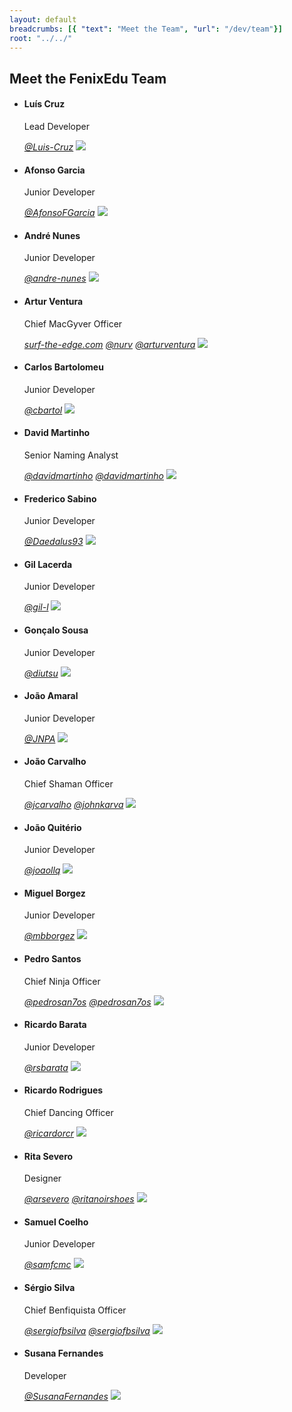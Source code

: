 ```yaml
---
layout: default
breadcrumbs: [{ "text": "Meet the Team", "url": "/dev/team"}]
root: "../../"
---
```


## Meet the FenixEdu Team

<ul class="box_container">

<li id="luis">
	<h4>Luís Cruz</h4>
	<p>Lead Developer</p>
	<a href="https://github.com/Luis-Cruz"><i aria-hidden="true" class="icon-github">@Luis-Cruz</i></a>
	<img src="https://avatars2.githubusercontent.com/u/1499685?s=460">
</li>

<li id="afonso">
	<h4>Afonso Garcia</h4>
	<p>Junior Developer</p>
	<a href="https://github.com/AfonsoFGarcia"><i aria-hidden="true" class="icon-github">@AfonsoFGarcia</i></a>
	<img src="https://avatars0.githubusercontent.com/u/3868681?s=460">
</li>

<li id="frederico">
	<h4>André Nunes</h4>
	<p>Junior Developer</p>
	<a href="https://github.com/andre-nunes"><i aria-hidden="true" class="icon-github">@andre-nunes</i></a>
	<img src="https://avatars0.githubusercontent.com/u/3066457?s=460">
</li>

<li id="artur">
	<h4>Artur Ventura</h4>
	<p>Chief MacGyver Officer</p>
	<a href="http://surf-the-edge.com"><i aria-hidden="true" class="icon-link">surf-the-edge.com</i></a>
	<a href="https://github.com/nurv"><i aria-hidden="true" class="icon-github">@nurv</i></a>
	<a href="https://twitter.com/arturventura"><i aria-hidden="true" class="icon-twitter">@arturventura</i></a>
	<img src="https://avatars2.githubusercontent.com/u/132118?s=460">
</li>

<li id="carlos">
	<h4>Carlos Bartolomeu</h4>
	<p>Junior Developer</p>
	<a href="https://github.com/cbartol"><i aria-hidden="true" class="icon-github">@cbartol</i></a>
	<img src="https://avatars0.githubusercontent.com/u/4050959?s=460">
</li>

<li id="david">
	<h4>David Martinho</h4>
	<p>Senior Naming Analyst</p>
	<a href="https://github.com/davidmartinho"><i aria-hidden="true" class="icon-github">@davidmartinho</i></a>
	<a href="https://twitter.com/davidmartinho"><i aria-hidden="true" class="icon-twitter">@davidmartinho</i></a>
	<img src="https://avatars0.githubusercontent.com/u/185608?s=460">
</li>

<li id="frederico">
	<h4>Frederico Sabino</h4>
	<p>Junior Developer</p>
	<a href="https://github.com/Daedalus93"><i aria-hidden="true" class="icon-github">@Daedalus93</i></a>
	<img src="https://avatars0.githubusercontent.com/u/3332770?s=460">
</li>

<li id="gil">
	<h4>Gil Lacerda</h4>
	<p>Junior Developer</p>
	<a href="https://github.com/gil-l"><i aria-hidden="true" class="icon-github">@gil-l</i></a>
	<img src="https://avatars0.githubusercontent.com/u/5663618?s=460">
</li>

<li id="goncalo">
	<h4>Gonçalo Sousa</h4>
	<p>Junior Developer</p>
	<a href="https://github.com/diutsu"><i aria-hidden="true" class="icon-github">@diutsu</i></a>
	<img src="https://avatars0.githubusercontent.com/u/1466703?s=460">
</li>

<li id="amaral">
	<h4>João Amaral</h4>
	<p>Junior Developer</p>
	<a href="https://github.com/JNPA"><i aria-hidden="true" class="icon-github">@JNPA</i></a>
	<img src="https://avatars0.githubusercontent.com/u/5670929?s=460">
</li>

<li id="joao">
	<h4>João Carvalho</h4>
	<p>Chief Shaman Officer</p>
	<a href="https://github.com/jcarvalho"><i aria-hidden="true" class="icon-github">@jcarvalho</i></a>
	<a href="https://twitter.com/johnkarva"><i aria-hidden="true" class="icon-twitter">@johnkarva</i></a>
	<img src="https://avatars3.githubusercontent.com/u/849596?s=460">
</li>

<li id="quiterio">
	<h4>João Quitério</h4>
	<p>Junior Developer</p>
	<a href="https://github.com/joaollq"><i aria-hidden="true" class="icon-github">@joaollq</i></a>
	<img src="https://avatars0.githubusercontent.com/u/4077285?s=460">
</li>

<li id="miguel">
	<h4>Miguel Borgez</h4>
	<p>Junior Developer</p>
	<a href="https://github.com/mbborgez"><i aria-hidden="true" class="icon-github">@mbborgez</i></a>
	<img src="https://avatars0.githubusercontent.com/u/1963763?s=460">
</li>

<li id="pedro">
	<h4>Pedro Santos</h4>
	<p>Chief Ninja Officer</p>
	<a href="https://github.com/pedrosan7os"><i aria-hidden="true" class="icon-github">@pedrosan7os</i></a>
	<a href="https://twitter.com/pedrosan7os"><i aria-hidden="true" class="icon-twitter">@pedrosan7os</i></a>
	<img src="https://avatars2.githubusercontent.com/u/1579125?s=460">
</li>

<li id="ricardobarata">
	<h4>Ricardo Barata</h4>
	<p>Junior Developer</p>
	<a href="https://github.com/rsbarata"><i aria-hidden="true" class="icon-github">@rsbarata</i></a>
	<img src="https://avatars0.githubusercontent.com/u/4720285?s=460">
</li>

<li id="ricardo">
	<h4>Ricardo Rodrigues</h4>
	<p>Chief Dancing Officer</p>
	<a href="https://github.com/ricardorcr"><i aria-hidden="true" class="icon-github">@ricardorcr</i></a>
	<img src="http://dali.ist.utl.pt/~ritasevero/solo/ricardo_rodrigues.jpg">
</li>

<li id="rita">
	<h4>Rita Severo</h4>
	<p>Designer</p>
	<a href="https://github.com/arsevero"><i aria-hidden="true" class="icon-github">@arsevero</i></a>
	<a href="https://twitter.com/ritanoirshoes"><i aria-hidden="true" class="icon-twitter">@ritanoirshoes</i></a>
	<img src="https://avatars3.githubusercontent.com/u/5889520?s=460">
</li>

<li id="samuel">
	<h4>Samuel Coelho</h4>
	<p>Junior Developer</p>
	<a href="https://github.com/samfcmc"><i aria-hidden="true" class="icon-github">@samfcmc</i></a>
	<img src="https://avatars0.githubusercontent.com/u/4904318?s=460">
</li>


<li id="sergio">
	<h4>Sérgio Silva</h4>
	<p>Chief Benfiquista Officer</p>
	<a href="https://github.com/sergiofbsilva"><i aria-hidden="true" class="icon-github">@sergiofbsilva</i></a>
	<a href="https://twitter.com/sergiofbsilva"><i aria-hidden="true" class="icon-twitter">@sergiofbsilva</i></a>
	<img src="https://avatars2.githubusercontent.com/u/1778577?s=460">
</li>

<li id="susana">
	<h4>Susana Fernandes</h4>
	<p>Developer</p>
	<a href="https://github.com/SusanaFernandes"><i aria-hidden="true" class="icon-github">@SusanaFernandes</i></a>
	<img src="https://avatars0.githubusercontent.com/u/3941560?s=460">
</li>

</ul>
